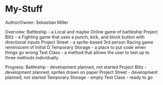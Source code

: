 # My-Stuff
Author/Owner: Sebastian Miller

Overview:
Battleship - a Local and maybe Online game of battleship
Project Blitz - a Fighting game that uses a punch, kick, and block button with directional inputs
Project Street - a sprite-based 3rd person Racing game reminiscent of Initial D
Temporary Storage - a place to put code when things go wrong
Test Class - a method that allows the user to test up to three methods individually

Progress:
Battleship - development planned, not started
Project Blitz - development planned, sprites drawn on paper
Project Street - development planned, not started
Temporary Storage - empty
Test Class - ready to go